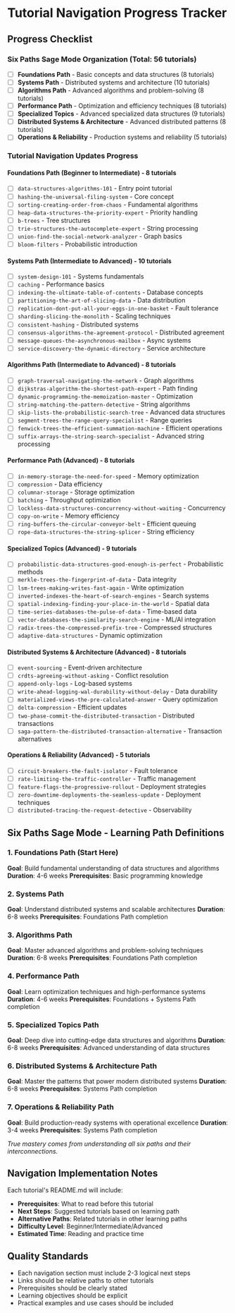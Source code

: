# Tutorial Navigation Progress Tracker

## Progress Checklist

### Six Paths Sage Mode Organization (Total: 56 tutorials)
- [ ] **Foundations Path** - Basic concepts and data structures (8 tutorials)
- [ ] **Systems Path** - Distributed systems and architecture (10 tutorials)
- [ ] **Algorithms Path** - Advanced algorithms and problem-solving (8 tutorials)
- [ ] **Performance Path** - Optimization and efficiency techniques (8 tutorials)
- [ ] **Specialized Topics** - Advanced specialized data structures (9 tutorials)
- [ ] **Distributed Systems & Architecture** - Advanced distributed patterns (8 tutorials)
- [ ] **Operations & Reliability** - Production systems and reliability (5 tutorials)

### Tutorial Navigation Updates Progress

#### Foundations Path (Beginner to Intermediate) - 8 tutorials
- [ ] `data-structures-algorithms-101` - Entry point tutorial
- [ ] `hashing-the-universal-filing-system` - Core concept
- [ ] `sorting-creating-order-from-chaos` - Fundamental algorithms
- [ ] `heap-data-structures-the-priority-expert` - Priority handling
- [ ] `b-trees` - Tree structures
- [ ] `trie-structures-the-autocomplete-expert` - String processing
- [ ] `union-find-the-social-network-analyzer` - Graph basics
- [ ] `bloom-filters` - Probabilistic introduction

#### Systems Path (Intermediate to Advanced) - 10 tutorials
- [ ] `system-design-101` - Systems fundamentals
- [ ] `caching` - Performance basics
- [ ] `indexing-the-ultimate-table-of-contents` - Database concepts
- [ ] `partitioning-the-art-of-slicing-data` - Data distribution
- [ ] `replication-dont-put-all-your-eggs-in-one-basket` - Fault tolerance
- [ ] `sharding-slicing-the-monolith` - Scaling techniques
- [ ] `consistent-hashing` - Distributed systems
- [ ] `consensus-algorithms-the-agreement-protocol` - Distributed agreement
- [ ] `message-queues-the-asynchronous-mailbox` - Async systems
- [ ] `service-discovery-the-dynamic-directory` - Service architecture

#### Algorithms Path (Intermediate to Advanced) - 8 tutorials
- [ ] `graph-traversal-navigating-the-network` - Graph algorithms
- [ ] `dijkstras-algorithm-the-shortest-path-expert` - Path finding
- [ ] `dynamic-programming-the-memoization-master` - Optimization
- [ ] `string-matching-the-pattern-detective` - String algorithms
- [ ] `skip-lists-the-probabilistic-search-tree` - Advanced data structures
- [ ] `segment-trees-the-range-query-specialist` - Range queries
- [ ] `fenwick-trees-the-efficient-summation-machine` - Efficient operations
- [ ] `suffix-arrays-the-string-search-specialist` - Advanced string processing

#### Performance Path (Advanced) - 8 tutorials
- [ ] `in-memory-storage-the-need-for-speed` - Memory optimization
- [ ] `compression` - Data efficiency
- [ ] `columnar-storage` - Storage optimization
- [ ] `batching` - Throughput optimization
- [ ] `lockless-data-structures-concurrency-without-waiting` - Concurrency
- [ ] `copy-on-write` - Memory efficiency
- [ ] `ring-buffers-the-circular-conveyor-belt` - Efficient queuing
- [ ] `rope-data-structures-the-string-splicer` - String efficiency

#### Specialized Topics (Advanced) - 9 tutorials
- [ ] `probabilistic-data-structures-good-enough-is-perfect` - Probabilistic methods
- [ ] `merkle-trees-the-fingerprint-of-data` - Data integrity
- [ ] `lsm-trees-making-writes-fast-again` - Write optimization
- [ ] `inverted-indexes-the-heart-of-search-engines` - Search systems
- [ ] `spatial-indexing-finding-your-place-in-the-world` - Spatial data
- [ ] `time-series-databases-the-pulse-of-data` - Time-based data
- [ ] `vector-databases-the-similarity-search-engine` - ML/AI integration
- [ ] `radix-trees-the-compressed-prefix-tree` - Compressed structures
- [ ] `adaptive-data-structures` - Dynamic optimization

#### Distributed Systems & Architecture (Advanced) - 8 tutorials
- [ ] `event-sourcing` - Event-driven architecture
- [ ] `crdts-agreeing-without-asking` - Conflict resolution
- [ ] `append-only-logs` - Log-based systems
- [ ] `write-ahead-logging-wal-durability-without-delay` - Data durability
- [ ] `materialized-views-the-pre-calculated-answer` - Query optimization
- [ ] `delta-compression` - Efficient updates
- [ ] `two-phase-commit-the-distributed-transaction` - Distributed transactions
- [ ] `saga-pattern-the-distributed-transaction-alternative` - Transaction alternatives

#### Operations & Reliability (Advanced) - 5 tutorials
- [ ] `circuit-breakers-the-fault-isolator` - Fault tolerance
- [ ] `rate-limiting-the-traffic-controller` - Traffic management
- [ ] `feature-flags-the-progressive-rollout` - Deployment strategies
- [ ] `zero-downtime-deployments-the-seamless-update` - Deployment techniques
- [ ] `distributed-tracing-the-request-detective` - Observability

## Six Paths Sage Mode - Learning Path Definitions

### 1. Foundations Path (Start Here)
**Goal**: Build fundamental understanding of data structures and algorithms
**Duration**: 4-6 weeks
**Prerequisites**: Basic programming knowledge

### 2. Systems Path  
**Goal**: Understand distributed systems and scalable architectures
**Duration**: 6-8 weeks
**Prerequisites**: Foundations Path completion

### 3. Algorithms Path
**Goal**: Master advanced algorithms and problem-solving techniques
**Duration**: 6-8 weeks
**Prerequisites**: Foundations Path completion

### 4. Performance Path
**Goal**: Learn optimization techniques and high-performance systems
**Duration**: 4-6 weeks
**Prerequisites**: Foundations + Systems Path completion

### 5. Specialized Topics Path
**Goal**: Deep dive into cutting-edge data structures and algorithms
**Duration**: 6-8 weeks
**Prerequisites**: Advanced understanding of data structures

### 6. Distributed Systems & Architecture Path
**Goal**: Master the patterns that power modern distributed systems
**Duration**: 6-8 weeks
**Prerequisites**: Systems Path completion

### 7. Operations & Reliability Path
**Goal**: Build production-ready systems with operational excellence
**Duration**: 3-4 weeks
**Prerequisites**: Systems Path completion

*True mastery comes from understanding all six paths and their interconnections.*

## Navigation Implementation Notes

Each tutorial's README.md will include:
- **Prerequisites**: What to read before this tutorial
- **Next Steps**: Suggested tutorials based on learning path
- **Alternative Paths**: Related tutorials in other learning paths
- **Difficulty Level**: Beginner/Intermediate/Advanced
- **Estimated Time**: Reading and practice time

## Quality Standards

- Each navigation section must include 2-3 logical next steps
- Links should be relative paths to other tutorials
- Prerequisites should be clearly stated
- Learning objectives should be explicit
- Practical examples and use cases should be included
